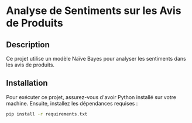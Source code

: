 # Analyse de Sentiments sur les Avis de Produits

## Description

Ce projet utilise un modèle Naïve Bayes pour analyser les sentiments dans les avis de produits.

## Installation

Pour exécuter ce projet, assurez-vous d'avoir Python installé sur votre machine. Ensuite, installez les dépendances requises :

```bash
pip install -r requirements.txt
